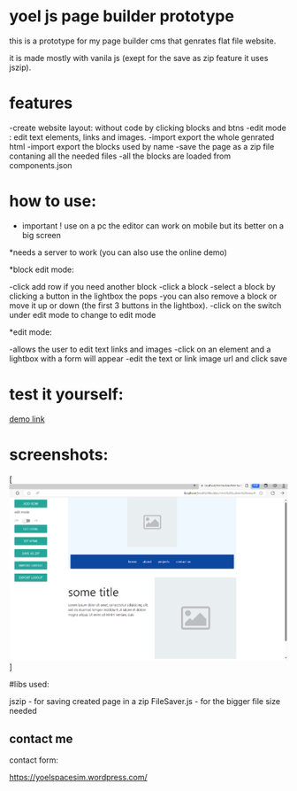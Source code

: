 # yoel js page builder prototype

this is a prototype for my page builder cms that genrates
flat file website.

it is made mostly with vanila js (exept for the save as zip feature it uses jszip).

# features

-create website layout: without code by clicking blocks and btns
-edit mode : edit text elements, links and images.
-import export the whole genrated html
-import export the blocks used by name
-save the page as a zip file contaning all the needed files
-all the blocks are loaded from components.json

# how to use:

* important ! use on a pc the editor can work on mobile but its better on a big screen

*needs a server to work (you can also use the online demo)

*block edit mode:


-click add row if you need another block
-click a block
-select a block by clicking a button in the lightbox the pops
-you can also remove a block or move it up or down (the first 3 buttons in the lightbox).
-click on the switch under edit mode to change to edit mode

*edit mode:

-allows the user to edit text links and images
-click on an element and a lightbox with a form will appear
-edit the text or link image url and click save


# test it yourself:

[demo link](https://yoel123.github.io/yoel-js-page-builder-prototype/)

# screenshots:

[![gameplay 1](https://github.com/yoel123/yoel-js-page-builder-prototype/blob/main/screenshots/page_builder1.png)]

#libs used:

jszip - for saving created page in a zip
FileSaver.js - for the bigger file size needed


## contact me

contact form:

https://yoelspacesim.wordpress.com/


